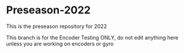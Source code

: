 # Preseason-2022
This is the preseason repository for 2022

This branch is for the Encoder Testing ONLY, do not edit anything here unless you are working on encoders or gyro
